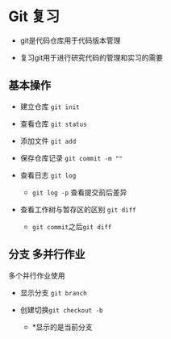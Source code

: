 # Git 复习

- git是代码仓库用于代码版本管理

- 复习git用于进行研究代码的管理和实习的需要

## 基本操作

- 建立仓库 `git init`

- 查看仓库 `git status`

- 添加文件 `git add`

- 保存仓库记录 `git commit -m ""`

- 查看日志 `git log`

  - `git log -p` 查看提交前后差异

- 查看工作树与暂存区的区别 `git diff`

  - `git commit`之后`git diff`

## 分支 多并行作业

多个并行作业使用

- 显示分支 `git branch`

- 创建切换`git checkout -b`

  - *显示的是当前分支 